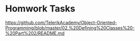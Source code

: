 # Homwork Tasks
https://github.com/TelerikAcademy/Object-Oriented-Programming/blob/master/02.%20Defining%20Classes%20-%20Part%202/README.md
